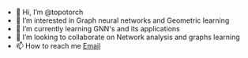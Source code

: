 - 👋 Hi, I’m @topotorch
- 👀 I’m interested in Graph neural networks and Geometric learning
- 🌱 I’m currently learning GNN's and its applications 
- 💞️ I’m looking to collaborate on Network analysis and graphs learning 
- 📫 How to reach me [Email](bitschadbro@gmail.com)

<!---
topotorch/topotorch is a ✨ special ✨ repository because its `README.md` (this file) appears on your GitHub profile.
You can click the Preview link to take a look at your changes.
--->

